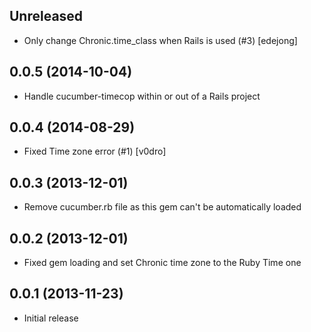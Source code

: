 ## Unreleased

 - Only change Chronic.time_class when Rails is used (#3) [edejong]

## 0.0.5 (2014-10-04)

 - Handle cucumber-timecop within or out of a Rails project

## 0.0.4 (2014-08-29)

 - Fixed Time zone error (#1) [v0dro]

## 0.0.3 (2013-12-01)

 - Remove cucumber.rb file as this gem can't be automatically loaded

## 0.0.2 (2013-12-01)

 - Fixed gem loading and set Chronic time zone to the Ruby Time one

## 0.0.1 (2013-11-23)

 - Initial release
